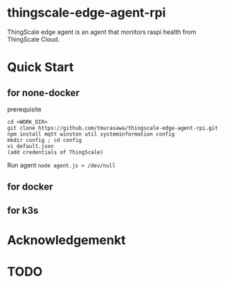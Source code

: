 # thingscale-edge-agent-rpi
ThingScale edge agent is an agent that monitors raspi health from ThingScale Cloud.

# Quick Start
## for none-docker
prerequisite

    cd <WORK_DIR>
    git clone https://github.com/tmurasawa/thingscale-edge-agent-rpi.git
    npm install mqtt winston util systeminformation config
    mkdir config ; cd config
    vi default.json
    (add credentials of ThingScale)
   
Run agent
`node agent.js > /dev/null`


## for docker

## for k3s

# Acknowledgemenkt


# TODO

